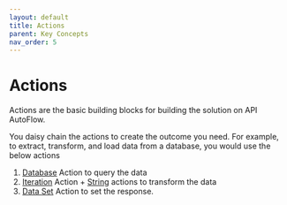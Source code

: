 ```yaml
---
layout: default
title: Actions
parent: Key Concepts
nav_order: 5
---
```


# Actions
Actions are the basic building blocks for building the solution on API AutoFlow.

You daisy chain the actions to create the outcome you need. For example, to extract, transform, and load data from a database, you would use the below actions

1. [Database](https://docs.apiautoflow.com/docs/actions/database) Action to query the data
2. [Iteration](https://docs.apiautoflow.com/docs/actions/iteration) Action + [String](https://docs.apiautoflow.com/docs/actions/string) actions to transform the data
3. [Data Set](https://docs.apiautoflow.com/docs/actions/data/set/) Action to set the response.
